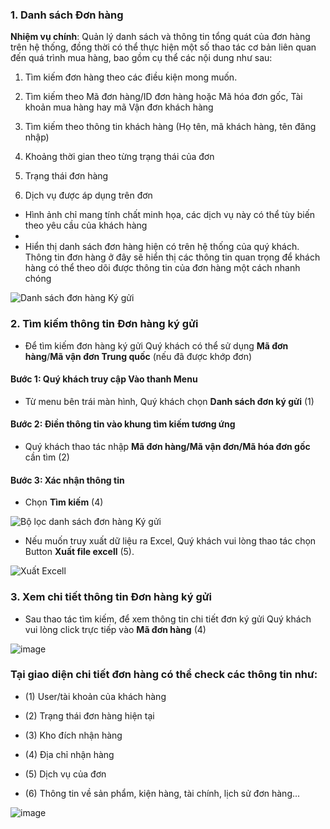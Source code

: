### 1. Danh sách Đơn hàng
**Nhiệm vụ chính**: Quản lý danh sách và thông tin tổng quát của đơn hàng trên hệ thống, đồng thời có thể thực hiện một số thao tác cơ bản liên quan đến quá trình mua hàng, bao gồm cụ thể các nội dung như sau:
  
1. Tìm kiếm đơn hàng theo các điều kiện mong muốn.

2. Tìm kiếm theo Mã đơn hàng/ID đơn hàng hoặc Mã hóa đơn gốc, Tài khoản mua hàng hay mã Vận đơn khách hàng

3. Tìm kiếm theo thông tin khách hàng (Họ tên, mã khách hàng, tên đăng nhập)

4. Khoảng thời gian theo từng trạng thái của đơn
  
5. Trạng thái đơn hàng

6. Dịch vụ được áp dụng trên đơn
- Hình ảnh chỉ mang tính chất minh họa, các dịch vụ này có thể tùy biến theo yêu cầu của khách hàng
- 
- Hiển thị danh sách đơn hàng hiện có trên hệ thống của quý khách. Thông tin đơn hàng ở đây sẽ hiển thị các thông tin quan trọng để khách hàng có thể theo dõi được thông tin của đơn hàng một cách nhanh chóng

![Danh sách đơn hàng Ký gửi](https://github-production-user-asset-6210df.s3.amazonaws.com/73226975/245600973-4fbc38a2-9809-4ed5-93ea-d796db87f424.png)

### 2. Tìm kiếm thông tin Đơn hàng ký gửi

- Để tìm kiếm đơn hàng ký gửi Quý khách có thể sử dụng **Mã đơn hàng**/**Mã vận đơn Trung quốc** (nếu đã được khớp đơn)

#### Bước 1: Quý khách truy cập Vào thanh Menu  
- Từ menu bên trái màn hình, Quý khách chọn **Danh sách đơn ký gửi** (1)
#### Bước 2: Điền thông tin vào khung tìm kiếm tương ứng
- Quý khách thao tác nhập **Mã đơn hàng/Mã vận đơn/Mã hóa đơn gốc** cần tìm (2)
#### Bước 3: Xác nhận thông tin
- Chọn **Tìm kiếm** (4)
  
![Bộ lọc danh sách đơn hàng Ký gửi](https://user-images.githubusercontent.com/85599407/186576558-c6b8b5ff-0281-4256-a282-f0bd6e01c453.png)

- Nếu muốn truy xuất dữ liệu ra Excel, Quý khách vui lòng thao tác chọn Button **Xuất file excell** (5).

![Xuất Excell](https://user-images.githubusercontent.com/85599407/183396438-a6513f81-862c-4860-a134-4d21ec9ab0e2.png)

### 3. Xem chi tiết thông tin Đơn hàng ký gửi

- Sau thao tác tìm kiếm, để xem thông tin chi tiết đơn ký gửi Quý khách vui lòng click trực tiếp vào **Mã đơn hàng** (4)

![image](https://user-images.githubusercontent.com/85599407/183391289-c6cb36e5-9f86-4c2a-aec5-c8e7f06425c2.png)

### Tại giao diện chi tiết đơn hàng có thể check các thông tin như: 

  - (1) User/tài khoản của khách hàng
    
  - (2) Trạng thái đơn hàng hiện tại
    
  - (3) Kho đích nhận hàng
    
  - (4) Địa chỉ nhận hàng
    
  - (5) Dịch vụ của đơn

  - (6) Thông tin về sản phẩm, kiện hàng, tài chính, lịch sử đơn hàng...

![image](https://user-images.githubusercontent.com/85599407/183392069-225e9cfc-1e7a-4837-b263-9954982f8ec9.png)


